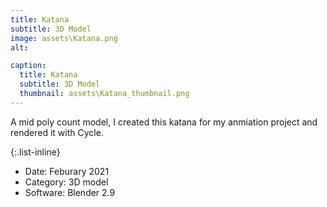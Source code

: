 ```yaml
---
title: Katana
subtitle: 3D Model
image: assets\Katana.png
alt: 

caption:
  title: Katana
  subtitle: 3D Model
  thumbnail: assets\Katana_thumbnail.png
---
```

A mid poly count model, I created this katana for my anmiation project and rendered it with Cycle.

{:.list-inline}
- Date: Feburary 2021
- Category: 3D model
- Software: Blender 2.9

